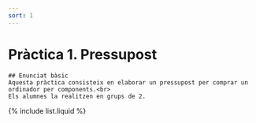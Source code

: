 ```yaml
---
sort: 1
---
```


# Pràctica 1. Pressupost

```note
## Enunciat bàsic
Aquesta pràctica consisteix en elaborar un pressupost per comprar un ordinador per components.<br>
Els alumnes la realitzen en grups de 2.
```

{% include list.liquid %}
